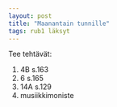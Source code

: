 ```yaml
---
layout: post
title: "Maanantain tunnille"
tags: rub1 läksyt
---
```


Tee tehtävät:
1. 4B s.163
2. 6 s.165
3. 14A s.129
4. musiikkimoniste
